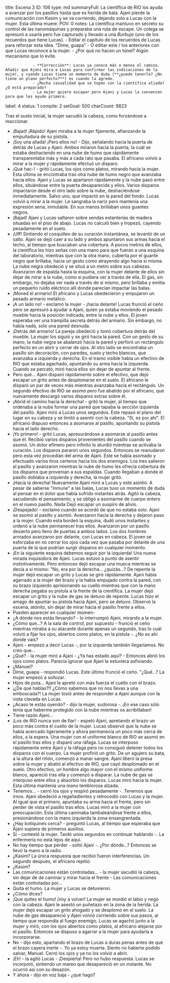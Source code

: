 title:          Escena 3
ID:             106
type:           md
summaryFull:    La científica de RIO los ayuda a avanzar por los pasillos hasta que es herida de bala. Ajani pierde la comunicación con Kasim y se va corriendo, dejando solo a Lucas con la mujer. Esta última muere.
POV:            0
notes:          La científica mantuvo en secreto su control de las nanomáquinas y preparaba una ruta de escape. Un colega se apresuró a usarla pero fue capturado y llevado a una *Burbuja* (uno de los recuerdos que tiene Lucas).
                - Editar el capítulo de los recuerdos de Lucas para reforzar esta idea. "Dime, guapa"
                - O editar este / los anteriores con que Lucas reconoce a la mujer.
                - ¿Por qué no hacen un túnel? Algún mecanismo que lo evite.
                
                
                
                - **Corrección**: Lucas ya conoce más o menos el camino. Añadir que Ajani mira a Lucas para confirmar las indicaciones de la mujer, y cuando Lucas tiene un momento de duda (**¿puede tenerlo? ¿No tiene un plano perfecto?**) es cuando la agrede.
                - ¿Mucha casualidad que se topen con la científica aliada? ¿O está preparado?
                - La mujer quiere escapar pero Ajani y Lucas la convencen para que les ayude primero.
label:          4
status:         1
compile:        2
setGoal:        500
charCount:      9823


Tras el susto inicial, la mujer sacudió la cabeza, como forzándose a reaccionar.
- ¡Bajad! ¡Rápido!
Ajani miraba a la mujer fijamente, afianzando la empuñadura de su pistola.
- ¡Soy una aliada! ¡Pero ellos no! - Dijo, señalando hacia la puerta de detrás de Lucas y Ajani.
Ambos miraron hacia la puerta, la cuál se estaba deshaciendo en una nube de humo que rápidamente transparentaba más y más a cada rato que pasaba.
El africano volvió a mirar a la mujer y rápidamente efectuó un disparo.
- ¡Qué hac-! - gritó Lucas, los ojos como platos, mirando hacia la mujer. Esta última se encontraba tras otra nube de humo negro que avanzaba hacia ellos.
Ajani y Lucas se apartaron rápidamente y la nube pasó entre ellos, situándose entre la puerta desaparecida y ellos.
Varios disparos impactaron desde el otro lado sobre la nube, deshaciéndose inmediatamente. Salvo uno, que impactó en la pared del fondo.
Lucas volvió a mirar a la mujer. Le sangraba la nariz pero mantenía una expresión seria, inmutable. En sus manos brillaban unos guantes negros.
- ¡Bajad!
Ajani y Lucas saltaron sobre sendas estanterías de madera situadas en el piso de abajo. Lucas no calculó bien y tropezó, cayendo pesadamente en el suelo.
- ¡Uff!
Sintiendo el cosquilleo de su curación instantánea, se levantó de un salto. Ajani se dejó caer a su lado y ambos apuntaron sus armas hacia el techo, al tiempo que buscaban una cobertura.
A pocos metros de ellos, la científica les hizo señas con una mano para que fueran a una esquina del laboratorio, mientras que con la otra mano, cubierta por el guante negro que brillaba, hacia un gesto como atrayendo algo hacia si misma.
La nube negra obedeció y se situó a un metro sobre sus cabezas.
Avanzaron de espalda hasta la esquina, con la mujer delante de ellos sin dejar de mirar a la nube, como si pudiera ver a través de ella. El gas, sin embargo, no dejaba ver nada a través de si mismo, pero brillaba y emitía un pequeño ruido eléctrico allí donde parecían impactar las balas.
- ¡Moved el armario!
El africano y Lucas obedecieron y empujaron un pesado armario metálico.
- ¡A un lado no! - exclamó la mujer - ¡hacia delante!
Lucas frunció el ceño pero se apresuró a ayudar a Ajani, quien ya estaba moviendo el pesado mueble hacia la posición indicada, entre la nube y ellos.
El joven esperaba ver una trampilla secreta detrás del armario. Sin embargo, no había nada, solo una pared desnuda.
- ¡Detrás del armario!
La pareja obedeció y tomó cobertura detrás del mueble. La mujer los siguió y se giró hacia la pared. Con un gesto de su mano, la nube negra se abalanzó hacia la pared y perforó un rectángulo perfecto en un abrir y cerrar de ojos.
Al otro lado se encontraba un pasillo sin decoración, con paredes, suelo y techo blancos, que avanzaba a izquierda y derecha. En el tramo visible había un efectivo de RIO que estaba agachado, apuntando su arma hacia la izquierda. Cuando se percató, miró hacia ellos sin dejar de apuntar al frente.
- Pero qué...
Ajani disparó rápidamente sobre el efectivo, que dejó escapar un grito antes de desplomarse en el suelo. El africano le disparó un par de veces más mientras avanzaba hacia el rectángulo.
Un segundo efectivo de RIO se asomó pero fue abatido por el africano, que nuevamente descargó varios disparos extras sobre él.
- ¡Abrid el camino hacia la derecha! - gritó la mujer, al tiempo que ordenaba a la nube formar una pared que tapaba la sección izquierda del pasillo.
Ajani miró a Lucas unos segundos. Este repasó el plano del lugar en su cabeza y se limitó a asentir con la cabeza. "Sí, es por ahí".
El africano dispuso entonces a asomarse al pasillo, apuntando su pistola hacia el lado derecho.
- ¡Yo primero! - gritó Lucas, apresurándose a asomarse al pasillo antes que él.
Recibió varios disparos provenientes del pasillo cuando se asomó. Un dolor efímero pero infinito lo aturdió mientras se activaba la curación.
Los disparos pararon unos segundos. Entonces se reanudaron pero esta vez procedían del arma de Ajani. Este se había asomado y efectuado varios tiros certeros hacia los dos enemigos. Los tres salieron al pasillo y avanzaron mientras la nube de humo les ofrecía cobertura de los disparos que provenían a sus espaldas.
Cuando llegaban a donde el pasillo doblaba a izquierda y derecha, la mujer gritó.
- ¡Hacia la derecha!
Nuevamente Ajani miró a Lucas y este asintió.
A pesar de saberse "inmune" a las balas, Lucas tuvo un momento de duda al pensar en el dolor que había sufrido instantes atrás. Agitó la cabeza, sacudiendo el pensamiento, y se obligó a asomarme de cuerpo entero en el nuevo pasillo.
Nada
Dejó escapar un suspiro de alivio.
- ¡Despejado! - exclamó cuando se acordó de que no estaba solo.
Ajani se asomó al pasillo y asintió. Avanzaron hacia la derecha y dejaron paso a la mujer. Cuando esta bordeó la esquina, dudó unos instantes y ordenó a la nube permanecer tras ellos.
Avanzaron por un pasillo desierto pero lleno de puertas a ambos lados. Los dos hombres armados avanzaron por delante, con Lucas en cabeza. El joven se esforzaba en no cerrar los ojos cada vez que pasaba por delante de una puerta de la que podrían surgir disparos en cualquier momento.
- ¡En la siguiente esquina debemos seguir por la izquierda!
Una nueva mirada inquisidora de Ajani. Lucas estuvo a punto de asentir instintivamente. Pero entonces dejó escapar una mueca mientras se decía a si mismo: "No, era por la derecha... ¿quizás...?
De repente la mujer dejó escapar un grito y Lucas se giró rápidamente.
Ajani había agarrado a la mujer del brazo y la había empujado contra la pared, con su brazo izquierdo aprisionando su cuello mientras que con la mano derecha pegaba su pistola a la frente de la científica.
La mujer dejó escapar un grito y la nube de gas se detuvo de repente. Lucas hizo el amago de apuntar su pistola hacia Ajani, pero se detuvo. Observó la escena, atónito, sin dejar de mirar hacia el pasillo frente a ellos.
- Pueden aparecer en cualquier momen-
- ¿A dónde nos estás llevando? - lo interrumpió Ajani, mirando a la mujer.
- ¿Cómo que...? A la sala de control, por supuesto - frunció el ceño mientras miraba a su atacante durante apenas un segundo, tras lo cuál volvió a fijar los ojos, abiertos como platos, en la pistola -. ¿No es ahí donde vais?
- Ajani - empezó a decir Lucas -, por la izquierda también llegaríamos. No creo que...
- ¿Qué? - la mujer miró a Ajani - ¿Ya has estado aquí? - Entonces abrió los ojos como platos. Parecía ignorar que Ajani la estuviera asfixiando.
- ¿Manuel?
- Dime, guapa - respondió Lucas.
Este último frunció el ceño. "¿Qué...?
La mujer empezó a sollozar.
- Hijos de puta...
Ajani le apretó con más fuerza el cuello con el brazo.
- ¡¿De qué hablas?!! ¿Cómo sabemos que no nos llevas a una emboscada?!
La mujer tosió antes de responder a Ajani aunque con la vista clavada en Lucas.
- ¿Acaso te estás oyendo? - dijo la mujer, sudorosa -. ¡En ese caso sólo tenía que haberme protegido con la nube mientras os acribillaban!
- Tiene razón Ajani...
- ¡Los de RIO nunca son de fiar! - espetó Ajani, apretando el brazo un poco más contra el cuello de la mujer.
Lucas observó que la nube se había acercado ligeramente y ahora permanecía un poco más cerca de ellos, a la espera.
Una mujer con el uniforme blanco de RIO se asomó en el pasillo tras ellos y disparó una ráfaga.
Lucas se interpuso rápidamente entre Ajani y la ráfaga pero no consiguió detener todos los disparos con el cuerpo.
La mujer profirió un grito. De un agujero su bata, a la altura del riñón, comenzó a manar sangre.
Ajani liberó la presa sobre la mujer y abatió al efectivo de RIO, que cayó desplomado en el suelo. Otro efectivo, un hombre algo mayor con el mismo uniforme blanco, apareció tras ella y comenzó a disparar. La nube de gas se interpuso entre ellos y absorbió los disparos.
Lucas miró hacia la mujer. Esta última mantenía una mano temblorosa alzada.
- Tenemos... - cerró los ojos y respiró pesadamente -. Tenemos que irnos.
Ajani obedeció a regañadientes y retrocedió con Lucas y la mujer. Al igual que el primero, apuntaba su arma hacia el frente, pero sin perder de vista el pasillo tras ellos.
Lucas miró a la mujer con preocupación. Esta última caminaba tambaleándose frente a ellos, presionándose con la mano izquierda la zona ensangrentada.
- ¿Hay botiquines cerca? - preguntó Lucas, al tiempo que esperaba que Ajani supiera de primeros auxilios.
- Sí - contestó la mujer. Tardó unos segundos en continuar hablando -. La enfermería no está lejos de aquí.
- No hay tiempo que perder - soltó Ajani -. ¿Por dónde...?
Entonces se llevó la mano a la radio.
- ¿Kasim?
La única respuesta que recibió fueron interferencias. Un segundo después, el africano repitió:
- ¿Kasim?
- Las comunicaciones están controladas... - la mujer sacudió la cabeza, sin dejar de de caminar y mirar hacia el frente - Las comunicaciones están controladas por...
- Quita el humo.
La mujer y Lucas se detuvieron.
- ¿Cómo dices?
- ¡Que quites el humo! ¡Voy a volver!
La mujer se mordió el labio y negó con la cabeza.
Ajani le asestó un puñetazo en la zona de la herida. La mujer dejó escapar un grito ahogado y se desplomó en el suelo. La nube de gas desapareció y Ajani volvió corriendo sobre sus pasos, al tiempo que respondía al fuego enemigo.
Lucas se agachó junto a la mujer y miró, con los ojos abiertos como platos, al africano alejarse por el pasillo. Entonces se dispuso a agarrar a la mujer para ayudarla a incorporarse.
- No - dijo esto, apartando el brazo de Lucas a duras penas antes de que el brazo cayera inerte -. Yo ya estoy muerta. Siento no haberte podido salvar, Manuel.
Cerró los ojos y ya no los volvió a abrir.
- ¡Eh! - la agitó Lucas - ¡Despierta!
Pero no hubo respuesta.
Lucas se incorporó, sintiendo un mareo que desapareció en un instante.
No ocurrió así con su desazón.
- Y ahora - dijo en voz baja - ¿qué hago?